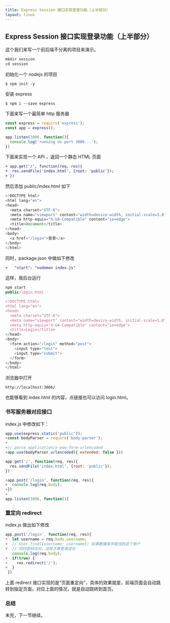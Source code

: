 ```yaml
---
title: Express Session 接口实现登录功能（上半部分）
layout: linux
---
```


## Express Session 接口实现登录功能（上半部分）

这个我们来写一个前后端不分离的项目来演示。

```js
mkdir session
cd session
```

初始化一个 nodejs 的项目

```
$ npm init -y
```

安装 express

```
$ npm i --save express
```

下面来写一个最简单 http 服务器

```js
const express = require('express');
const app = express();

app.listen(3006, function(){
  console.log('running on port 3006...');
})
```

下面来实现一个 API ，返回一个静态 HTML 页面

```diff
+ app.get('/', function(req, res){
+  res.sendFile('index.html', {root: 'public'});
+ })
```
然后添加 public/index.html 如下

```js
<!DOCTYPE html>
<html lang="en">
<head>
  <meta charset="UTF-8">
  <meta name="viewport" content="width=device-width, initial-scale=1.0">
  <meta http-equiv="X-UA-Compatible" content="ie=edge">
  <title>Document</title>
</head>
<body>
  <a href="/login">登录</a>
</body>
</html>
```
同时，package.json 中做如下修改

```diff
+   "start": "nodemon index.js"
```

这样，我后台运行

```js
npm start
public/login.html

<!DOCTYPE html>
<html lang="en">
<head>
  <meta charset="UTF-8">
  <meta name="viewport" content="width=device-width, initial-scale=1.0">
  <meta http-equiv="X-UA-Compatible" content="ie=edge">
  <title>Login</title>
</head>
<body>
  <form action="/login" method="post">
    <input type="text">
    <input type="submit">
  </form>
</body>
</html>
```

浏览器中打开

```
http://localhost:3006/
```

也能够看到 index.html 的内容，点链接也可以访问 login.html。

### 书写服务器对应接口

index.js 中修改如下：

```js
app.use(express.static('public'));
+const bodyParser = require('body-parser');
+
+// parse application/x-www-form-urlencoded
+app.use(bodyParser.urlencoded({ extended: false }))

app.get('/', function(req, res){
  res.sendFile('index.html', {root: 'public'});
})

+app.post('/login', function(req, res){
+  console.log(req.body);
+})
+
app.listen(3006, function(){
```

### 重定向 redirect

index.js 做出如下修改

```js
app.post('/login', function(req, res){
+  let username = req.body.username;
+  // User.find({username: username}) 如果数据库中能找到这个用户
+  // 同时密码也对，这样才算登录成功
   console.log(req.body);
+  if(true) {
+    res.redirect('/');
+  }
 })
```

上面 redirect 接口实现的是“页面重定向”，具体的效果就是，前端页面会自动跳转到指定页面，对应上面的情况，就是自动跳转到首页。

### 总结

未完，下一节继续。
